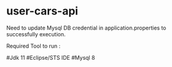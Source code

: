 # user-cars-api

Need to update Mysql DB credential in application.properties to successfully execution.

Required Tool to run :

#Jdk 11
#Eclipse/STS IDE
#Mysql 8

